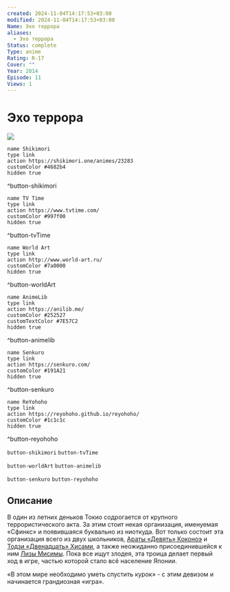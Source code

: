 ```yaml
---
created: 2024-11-04T14:17:53+03:00
modified: 2024-11-04T14:17:53+03:00
Name: Эхо террора
aliases:
  - Эхо террора
Status: complete
Type: anime
Rating: R-17
Cover: ""
Year: 2014
Episode: 11
Views: 1
---
```


# Эхо террора

![](https://nyaa.shikimori.one/uploads/poster/animes/23283/a8ddf0daadd6ff867813632cb3da3421.jpeg)

```button
name Shikimori
type link
action https://shikimori.one/animes/23283
customColor #4682b4
hidden true
```
^button-shikimori

```button
name TV Time
type link
action https://www.tvtime.com/
customColor #997f00
hidden true
```
^button-tvTime

```button
name World Art
type link
action http://www.world-art.ru/
customColor #7a0000
hidden true
```
^button-worldArt

```button
name AnimeLib
type link
action https://anilib.me/
customColor #252527
customTextColor #7E57C2
hidden true
```
^button-animelib

```button
name Senkuro
type link
action https://senkuro.com/
customColor #191A21
hidden true
```
^button-senkuro

```button
name ReYohoho
type link
action https://reyohoho.github.io/reyohoho/
customColor #1c1c1c
hidden true
```
^button-reyohoho

`button-shikimori` `button-tvTime`

`button-worldArt` `button-animelib`

`button-senkuro` `button-reyohoho`

## Описание

В один из летних деньков Токио содрогается от крупного террористического акта. За этим стоит некая организация, именуемая «Сфинкс» и появившаяся буквально из ниоткуда. Вот только состоит эта организация всего из двух школьников, [Араты «Девять» Коконоэ](https://shikimori.one/characters/103651-nine) и [Тодзи «Двенадцать» Хисами](https://shikimori.one/characters/103653-twelve), а также неожиданно присоединившейся к ним [Лизы Мисимы](https://shikimori.one/characters/103649-lisa-mishima). Пока все ищут злодея, эта троица делает первый ход в игре, частью которой стало всё население Японии.

«В этом мире необходимо уметь спустить курок» - с этим девизом и начинается грандиозная «игра».
